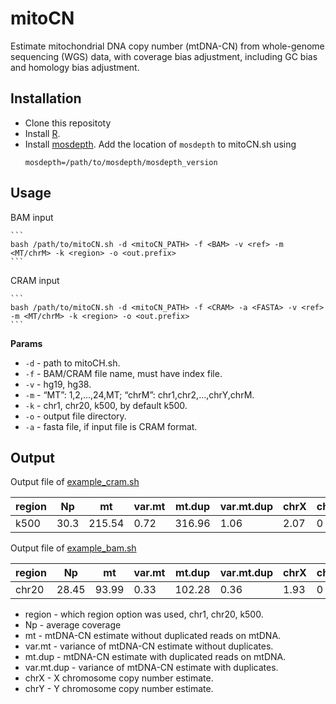 # mitoCN

Estimate mitochondrial DNA copy number (mtDNA-CN) from whole-genome sequencing (WGS) data, with coverage bias adjustment, including GC bias and homology bias adjustment.

## Installation
* Clone this repositoty
* Install [R](https://www.r-project.org/).
* Install [mosdepth](https://github.com/brentp/mosdepth). Add the location of `mosdepth` to mitoCN.sh using 
    ```
    mosdepth=/path/to/mosdepth/mosdepth_version
    ```

## Usage
BAM input

    ```
    bash /path/to/mitoCN.sh -d <mitoCN_PATH> -f <BAM> -v <ref> -m <MT/chrM> -k <region> -o <out.prefix>
    ```
CRAM input

    ```
    bash /path/to/mitoCN.sh -d <mitoCN_PATH> -f <CRAM> -a <FASTA> -v <ref> -m <MT/chrM> -k <region> -o <out.prefix>
    ```

**Params**  
* `-d` - path to mitoCH.sh.
* `-f` - BAM/CRAM file name, must have index file.
* `-v` - hg19, hg38.
* `-m` - “MT”: 1,2,…,24,MT; “chrM”: chr1,chr2,…,chrY,chrM.
* `-k` - chr1, chr20, k500, by default k500.
* `-o` - output file directory.
* `-a` - fasta file, if input file is CRAM format.

## Output
Output file of [example_cram.sh](https://github.com/bahlolab/mitoCN/blob/main/example/example_cram.sh)

region | Np | mt | var.mt | mt.dup | var.mt.dup | chrX | chrY
--- | --- | --- | --- |--- |--- |--- |---
k500 | 30.3 | 215.54 | 0.72 | 316.96 | 1.06 | 2.07 | 0

Output file of [example_bam.sh](https://github.com/bahlolab/mitoCN/blob/main/example/example_bam.sh)

region | Np | mt | var.mt | mt.dup | var.mt.dup | chrX | chrY
--- | --- | --- | --- |--- |--- |--- |---
chr20 | 28.45 | 93.99 | 0.33 | 102.28 | 0.36 | 1.93 | 0

* region - which region option was used, chr1, chr20, k500.
* Np - average coverage 
* mt - mtDNA-CN estimate without duplicated reads on mtDNA.
* var.mt - variance of mtDNA-CN estimate without duplicates.
* mt.dup - mtDNA-CN estimate with duplicated reads on mtDNA.
* var.mt.dup - variance of mtDNA-CN estimate with duplicates.
* chrX - X chromosome copy number estimate.
* chrY - Y chromosome copy number estimate.
